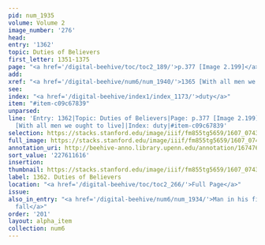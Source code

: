 ```yaml
---
pid: num_1935
volume: Volume 2
image_number: '276'
head:
entry: '1362'
topic: Duties of Believers
first_letter: 1351-1375
page: "<a href='/digital-beehive/toc/toc2_189/'>p.377 [Image 2.199]</a>"
add:
xref: "<a href='/digital-beehive/num6/num_1940/'>1365 [With all men we ought to live]</a>"
see:
index: "<a href='/digital-beehive/index1/index_1173/'>duty</a>"
item: "#item-c09c67839"
unparsed:
line: 'Entry: 1362|Topic: Duties of Believers|Page: p.377 [Image 2.199]|Xref: 1365
  [With all men we ought to live]|Index: duty|#item-c09c67839'
selection: https://stacks.stanford.edu/image/iiif/fm855tg5659/1607_0743/857,1616,2854,619/full/0/default.jpg
full_image: https://stacks.stanford.edu/image/iiif/fm855tg5659/1607_0743/full/full/0/default.jpg
annotation_uri: http://beehive-anno.library.upenn.edu/annotation/1674769545159
sort_value: '227611616'
insertion:
thumbnail: https://stacks.stanford.edu/image/iiif/fm855tg5659/1607_0743/857,1616,600,180/250,/0/default.jpg
label: 1362. Duties of Believers
location: "<a href='/digital-beehive/toc/toc2_266/'>Full Page</a>"
issue:
also_in_entry: "<a href='/digital-beehive/num6/num_1934/'>Man in his first State :
  fall</a>"
order: '201'
layout: alpha_item
collection: num6
---
```

